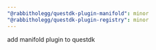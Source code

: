 ```yaml
---
"@rabbitholegg/questdk-plugin-manifold": minor
"@rabbitholegg/questdk-plugin-registry": minor
---
```


add manifold plugin to questdk
